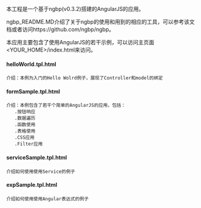 本工程是一个基于ngbp(v0.3.2)搭建的AngularJS的应用。

ngbp_README.MD介绍了关于ngbp的使用和用到的相应的工具，可以参考该文档或者访问https://github.com/ngbp/ngbp。

本应用主要包含了使用AngularJS的若干示例，可以访问主页面<YOUR_HOME>/index.html来访问。

#### helloWorld.tpl.html ####
	介绍：本例为入门的Hello Wolrd例子，展现了Controller和model的绑定


#### formSample.tpl.html ####
	介绍：本例包含了若干个简单的AngularJS的应用，包括：
	   .按钮响应
	   .数据遍历
	   .函数使用
	   .表格使用
	   .CSS应用
	   .Filter应用

#### serviceSample.tpl.html ####
	介绍如何使用使用Service的例子

#### expSample.tpl.html ####
	介绍如何使用使用Angular表达式的例子